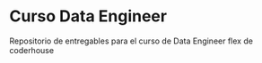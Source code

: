 # Curso Data Engineer

Repositorio de entregables para el curso de Data Engineer flex de coderhouse
